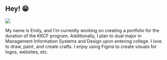 ## Hey! 😁

<img src="https://i.imgur.com/Ws2Y7rm.jpeg"/>

My name is Emily, and I'm currently working on creating a portfolio for the duration of the KKCF program. Additionally, I plan to dual major in Management Information Systems and Design upon entering college. I love to draw, paint, and create crafts. I enjoy using Figma to create visuals for logos, websites, etc. 


<!--
**3milyhoung/3milyhoung** is a ✨ _special_ ✨ repository because its `README.md` (this file) appears on your GitHub profile.

Here are some ideas to get you started:

- 🔭 I’m currently working on ... 
- 🌱 I’m currently learning ...
- 👯 I’m looking to collaborate on ...
- 🤔 I’m looking for help with ...
- 💬 Ask me about ...
- 📫 How to reach me: ...
- 😄 Pronouns: ...
- ⚡ Fun fact: ...
-->
